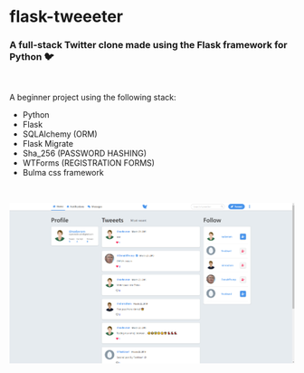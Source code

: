 # flask-tweeeter

### A full-stack Twitter clone made using the Flask framework for Python 🐦

<br/>

A beginner project using the following stack:
* Python
* Flask
* SQLAlchemy (ORM)
* Flask Migrate
* Sha_256 (PASSWORD HASHING)
* WTForms (REGISTRATION FORMS)
* Bulma css framework

<br/>

![image](screenshot.png)